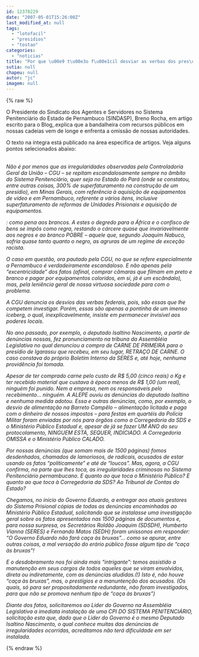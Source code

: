 ```yaml
---
id: 12378229
date: "2007-05-01T15:26:00Z"
last_modified_at: null
tags:
  - "lotofacil"
  - "presidios"
  - "tostao"
categories:
  - "noticias"
title: "Por que \u00e9 t\u00e3o f\u00e1cil desviar as verbas dos pres\u00eddios?"
sutia: null
chapeu: null
autor: "jc"
imagem: null
---
```

{% raw %}
<p>O Presidente do Sindicato dos Agentes e Servidores no Sistema Penitenci&aacute;rio do Estado de Pernambuco (SINDASP), Breno Rocha, em artigo escrito para o Blog,.explica que a bandalheira com recursos p&uacute;blicos em nossas cadeias vem de longe e enfrenta a omiss&atilde;o de nossas autoridades.</p>
<p>O texto na &iacute;ntegra est&aacute; publicado na &aacute;rea especifica de artigos. Veja alguns pontos selecionados abaixo:</p>
<p><br /><em>N&atilde;o &eacute; por menos que as irregularidades observadas pela Controladoria Geral da Uni&atilde;o &ndash; CGU &ndash; se repitam escandalosamente sempre no &acirc;mbito do Sistema Penitenci&aacute;rio, quer seja no Estado do Par&aacute; (onde se constatou, entre outras coisas, 300% de superfaturamento na constru&ccedil;&atilde;o de um pres&iacute;dio), em Minas Gerais, com refer&ecirc;ncia &agrave; aquisi&ccedil;&atilde;o de equipamentos de v&iacute;deo e em Pernambuco, referente a v&aacute;rios itens, inclusive superfaturamento de reformas de Unidades Prisionais e aquisi&ccedil;&atilde;o de equipamentos.</em></p>
<p><em>: como pena aos brancos. A estes o degredo para a &Aacute;frica e o confisco de bens se imp&ocirc;s como regra, restando o c&aacute;rcere quase que invariavelmente aos negros e ao branco POBRE &ndash; aquele que, segundo Joaquim Nabuco, sofria quase tanto quanto o negro, as agruras de um regime de exce&ccedil;&atilde;o racista.</em></p>
<p><em>O caso em quest&atilde;o, ora pautado pela CGU, no que se refere especialmente a Pernambuco &eacute; verdadeiramente escandaloso. E n&atilde;o apenas pela &ldquo;excentricidade&rdquo; dos fatos (afinal, comprar c&acirc;maras que filmam em preto e branco e pagar por equipamentos coloridos, em si, j&aacute; &eacute; um esc&acirc;ndalo), mas, pela leni&ecirc;ncia geral de nossa virtuosa sociedade para com o problema.</em></p>
<p><em>A CGU denuncia os desvios das verbas federais, pois, s&atilde;o essas que lhe competem investigar. Por&eacute;m, essas s&atilde;o apenas a pontinha de um imenso iceberg, o qual, inexplicavelmente, insiste em permanecer invis&iacute;vel aos poderes locais. </em></p>
<p><em>No ano passado, por exemplo, o deputado Isaltino Nascimento, a partir de den&uacute;ncias nossas, fez pronunciamento na tribuna da Assembl&eacute;ia Legislativa no qual denunciou a compra de CARNE DE PRIMEIRA para o pres&iacute;dio de Igarassu que recebeu, em seu lugar, RETRA&Ccedil;O DE CARNE. O caso constava do pr&oacute;prio Boletim Interno da SERES e, at&eacute; hoje, nenhuma provid&ecirc;ncia foi tomada. </em></p>
<p><em>Apesar de ter comprado carne pelo custo de R$ 5,00 (cinco reais) o Kg e ter recebido material que custava &agrave; &eacute;poca menos de R$ 1,00 (um real), ningu&eacute;m foi punido. Nem a empresa, nem os respons&aacute;veis pelo recebimento... ningu&eacute;m. A ALEPE ouviu as den&uacute;ncias do deputado Isaltino e nenhuma medida adotou. Essa e outras den&uacute;ncias, como, por exemplo, o desvio de alimenta&ccedil;&atilde;o na Barreto Camp&ecirc;lo &ndash; alimenta&ccedil;&atilde;o licitada e paga com o dinheiro de nossos impostos &ndash; para festas em quart&eacute;is da Pol&iacute;cia Militar foram enviadas por n&oacute;s para &oacute;rg&atilde;os como a Corregedoria da SDS e o Minist&eacute;rio P&uacute;blico Estadual e, apesar de j&aacute; se fazer UM ANO do seu protocolamento, NINGUEM EST&Aacute;, SEQUER, INDICIADO. A Corregedoria OMISSA e o Minist&eacute;rio P&uacute;blico CALADO.</em></p>
<p><em>Por nossas den&uacute;ncias (que somam mais de 1500 p&aacute;ginas) fomos desdenhados, chamados de lamoriosos, de radicais, acusados de estar usando os fatos &ldquo;politicamente&rdquo; e at&eacute; de &ldquo;loucos&rdquo;. Mas, agora, a CGU confirma, na parte que lhes toca, as irregularidades criminosas no Sistema Penitenci&aacute;rio pernambucano. E quanto ao que toca o Minist&eacute;rio P&uacute;blico? E quanto ao que toca &agrave; Corregedoria da SDS? Ao Tribunal de Contas do Estado?</em></p>
<p><em>Chegamos, no in&iacute;cio do Governo Eduardo, a entregar aos atuais gestores do Sistema Prisional c&oacute;pias de todas as den&uacute;ncias encaminhadas ao Minist&eacute;rio P&uacute;blico Estadual, solicitando que se instalasse uma investiga&ccedil;&atilde;o geral sobre os fatos apresentados nas 1500 p&aacute;ginas de documentos e, para nossa surpresa, os Secret&aacute;rios Rold&atilde;o Joaquim (SDSDH), Humberto Vianna (SERES) e Fernando Matos (SEDH) foram un&iacute;ssonos em responder: &ldquo;O Governo Eduardo n&atilde;o far&aacute; ca&ccedil;a &agrave;s bruxas&rdquo;... como se apurar, entre outras coisas, a mal versa&ccedil;&atilde;o do er&aacute;rio p&uacute;blico fosse algum tipo de &ldquo;ca&ccedil;a &agrave;s bruxas&rdquo;!</em></p>
<p><em>E o desdobramento nos foi ainda mais &ldquo;intrigante&rdquo;: temos assistido a manuten&ccedil;&atilde;o em seus cargos de todos aqueles que se viram envolvidos, direta ou indiretamente, com as den&uacute;ncias aludidas.(!) Isto &eacute;, n&atilde;o houve &ldquo;ca&ccedil;a &agrave;s bruxas&rdquo;, mas, o prest&iacute;gios e a manunten&ccedil;&atilde;o dos acusados. (Os quais, s&oacute; para ser propositadamente redundante, n&atilde;o foram investigados, para que n&atilde;o se promova nenhum tipo de &ldquo;ca&ccedil;a &agrave;s bruxas&rdquo;)</em></p>
<p><em>Diante dos fatos, solicitaremos ao Lider do Governo na Assembl&eacute;ia Legislativa a imediata instala&ccedil;&atilde;o de uma CPI DO SISTEMA PENITENCI&Aacute;RIO, solicita&ccedil;&atilde;o esta que, dado que o Lider do Governo &eacute; o mesmo Deputado Isaltino Nascimento, o qual conhece muitas das den&uacute;ncias de irregularidades ocorridas, acreditamos n&atilde;o ter&aacute; dificuldade em ser instalada.</em></p>
{% endraw %}